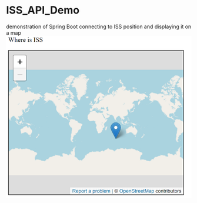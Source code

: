 # ISS_API_Demo
demonstration of Spring Boot connecting to ISS position and displaying it on a map
![img1.png](img1.png)